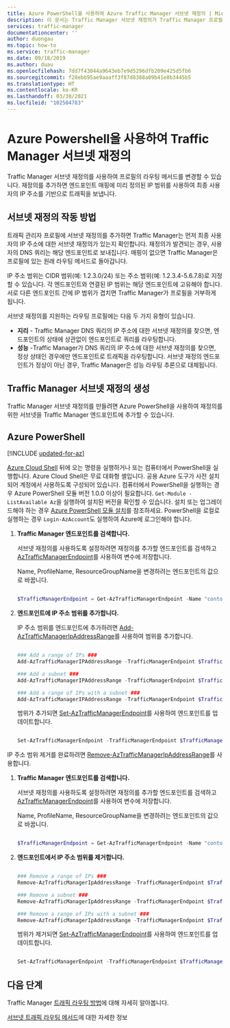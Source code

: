 ```yaml
---
title: Azure PowerShell을 사용하여 Azure Traffic Manager 서브넷 재정의 | Microsoft Docs
description: 이 문서는 Traffic Manager 서브넷 재정의가 Traffic Manager 프로필의 라우팅 메서드를 재정의하고, Azure PowerShell을 사용하여 엔드포인트 매핑에 미리 정의된 IP 범위를 통해 최종 사용자의 IP 주소를 기반으로 하는 엔드포인트로 트래픽을 보내는 방법을 이해하는 데 도움이 됩니다.
services: traffic-manager
documentationcenter: ''
author: duongau
ms.topic: how-to
ms.service: traffic-manager
ms.date: 09/18/2019
ms.author: duau
ms.openlocfilehash: 7dd7f43044a9643eb7e9d5296dfb209e425d5fb6
ms.sourcegitcommit: f28ebb95ae9aaaff3f87d8388a09b41e0b3445b5
ms.translationtype: HT
ms.contentlocale: ko-KR
ms.lasthandoff: 03/30/2021
ms.locfileid: "102504783"
---
```

# <a name="traffic-manager-subnet-override-using-azure-powershell"></a>Azure Powershell을 사용하여 Traffic Manager 서브넷 재정의

Traffic Manager 서브넷 재정의를 사용하여 프로필의 라우팅 메서드를 변경할 수 있습니다.  재정의를 추가하면 엔드포인트 매핑에 미리 정의된 IP 범위를 사용하여 최종 사용자의 IP 주소를 기반으로 트래픽을 보냅니다. 

## <a name="how-subnet-override-works"></a>서브넷 재정의 작동 방법

트래픽 관리자 프로필에 서브넷 재정의를 추가하면 Traffic Manager는 먼저 최종 사용자의 IP 주소에 대한 서브넷 재정의가 있는지 확인합니다. 재정의가 발견되는 경우, 사용자의 DNS 쿼리는 해당 엔드포인트로 보내집니다.  매핑이 없으면 Traffic Manager은 프로필에 있는 원래 라우팅 메서드로 돌아갑니다. 

IP 주소 범위는 CIDR 범위(예: 1.2.3.0/24) 또는 주소 범위(예: 1.2.3.4-5.6.7.8)로 지정할 수 있습니다. 각 엔드포인트와 연결된 IP 범위는 해당 엔드포인트에 고유해야 합니다. 서로 다른 엔드포인트 간에 IP 범위가 겹치면 Traffic Manager가 프로필을 거부하게 됩니다.

서브넷 재정의를 지원하는 라우팅 프로필에는 다음 두 가지 유형이 있습니다.

* **지리** - Traffic Manager DNS 쿼리의 IP 주소에 대한 서브넷 재정의를 찾으면, 엔드포인트의 상태에 상관없이 엔드포인트로 쿼리를 라우팅합니다.
* **성능** -Traffic Manager가 DNS 쿼리의 IP 주소에 대한 서브넷 재정의를 찾으면, 정상 상태인 경우에만 엔드포인트로 트래픽을 라우팅합니다.  서브넷 재정의 엔드포인트가 정상이 아닌 경우, Traffic Manager은 성능 라우팅 추론으로 대체됩니다.

## <a name="create-a-traffic-manager-subnet-override"></a>Traffic Manager 서브넷 재정의 생성

Traffic Manager 서브넷 재정의를 만들려면 Azure PowerShell을 사용하여 재정의를 위한 서브넷을 Traffic Manager 엔드포인트에 추가할 수 있습니다.

## <a name="azure-powershell"></a>Azure PowerShell

[!INCLUDE [updated-for-az](../../includes/updated-for-az.md)]

[Azure Cloud Shell](https://shell.azure.com/powershell) 뒤에 오는 명령을 실행하거나 또는 컴퓨터에서 PowerShell을 실행합니다. Azure Cloud Shell은 무료 대화형 셸입니다. 공용 Azure 도구가 사전 설치되어 계정에서 사용하도록 구성되어 있습니다. 컴퓨터에서 PowerShell을 실행하는 경우 Azure PowerShell 모듈 버전 1.0.0 이상이 필요합니다. `Get-Module -ListAvailable Az`을 실행하여 설치된 버전을 확인할 수 있습니다. 설치 또는 업그레이드해야 하는 경우 [Azure PowerShell 모듈 설치](/powershell/azure/install-az-ps)를 참조하세요. PowerShell을 로컬로 실행하는 경우 `Login-AzAccount`도 실행하여 Azure에 로그인해야 합니다.


1. **Traffic Manager 엔드포인트를 검색합니다.**

    서브넷 재정의를 사용하도록 설정하려면 재정의를 추가할 엔드포인트를 검색하고 [AzTrafficManagerEndpoint](/powershell/module/az.trafficmanager/get-aztrafficmanagerendpoint)를 사용하여 변수에 저장합니다.

    Name, ProfileName, ResourceGroupName을 변경하려는 엔드포인트의 값으로 바꿉니다.

    ```powershell

    $TrafficManagerEndpoint = Get-AzTrafficManagerEndpoint -Name "contoso" -ProfileName "ContosoProfile" -ResourceGroupName "ResourceGroup" -Type AzureEndpoints

    ```
2. **엔드포인트에 IP 주소 범위를 추가합니다.**
    
    IP 주소 범위를 엔드포인트에 추가하려면 [Add-AzTrafficManagerIpAddressRange](/powershell/module/az.trafficmanager/add-aztrafficmanageripaddressrange)를 사용하여 범위를 추가합니다.

    ```powershell

    ### Add a range of IPs ###
    Add-AzTrafficManagerIPAddressRange -TrafficManagerEndpoint $TrafficManagerEndpoint -First "1.2.3.4" -Last "5.6.7.8"

    ### Add a subnet ###
    Add-AzTrafficManagerIPAddressRange -TrafficManagerEndpoint $TrafficManagerEndpoint -First "9.10.11.0" -Scope 24

    ### Add a range of IPs with a subnet ###
    Add-AzTrafficManagerIPAddressRange -TrafficManagerEndpoint $TrafficManagerEndpoint -First "12.13.14.0" -Last "12.13.14.31" -Scope 27
 
    ```
    범위가 추가되면 [Set-AzTrafficManagerEndpoint](/powershell/module/az.trafficmanager/set-aztrafficmanagerendpoint)를 사용하여 엔드포인트를 업데이트합니다.

    ```powershell

    Set-AzTrafficManagerEndpoint -TrafficManagerEndpoint $TrafficManagerEndpoint

    ```
IP 주소 범위 제거를 완료하려면 [Remove-AzTrafficManagerIpAddressRange](/powershell/module/az.trafficmanager/remove-aztrafficmanageripaddressrange)를 사용합니다.

1.  **Traffic Manager 엔드포인트를 검색합니다.**

    서브넷 재정의를 사용하도록 설정하려면 재정의를 추가할 엔드포인트를 검색하고 [AzTrafficManagerEndpoint](/powershell/module/az.trafficmanager/get-aztrafficmanagerendpoint)를 사용하여 변수에 저장합니다.

    Name, ProfileName, ResourceGroupName을 변경하려는 엔드포인트의 값으로 바꿉니다.

    ```powershell

    $TrafficManagerEndpoint = Get-AzTrafficManagerEndpoint -Name "contoso" -ProfileName "ContosoProfile" -ResourceGroupName "ResourceGroup" -Type AzureEndpoints

    ```
2. **엔드포인트에서 IP 주소 범위를 제거합니다.**

    ```powershell
    
    ### Remove a range of IPs ###
    Remove-AzTrafficManagerIpAddressRange -TrafficManagerEndpoint $TrafficManagerEndpoint -First "1.2.3.4" -Last "5.6.7.8"

    ### Remove a subnet ###
    Remove-AzTrafficManagerIpAddressRange -TrafficManagerEndpoint $TrafficManagerEndpoint -First "9.10.11.0" -Scope 24

    ### Remove a range of IPs with a subnet ###
    Remove-AzTrafficManagerIpAddressRange -TrafficManagerEndpoint $TrafficManagerEndpoint -First "12.13.14.0" -Last "12.13.14.31" -Scope 27

    ```
     범위가 제거되면 [Set-AzTrafficManagerEndpoint](/powershell/module/az.trafficmanager/set-aztrafficmanagerendpoint)를 사용하여 엔드포인트를 업데이트합니다.

    ```powershell

    Set-AzTrafficManagerEndpoint -TrafficManagerEndpoint $TrafficManagerEndpoint

    ```

## <a name="next-steps"></a>다음 단계
Traffic Manager [트래픽 라우팅 방법](traffic-manager-routing-methods.md)에 대해 자세히 알아봅니다.

[서브넷 트래픽 라우팅 메서드](./traffic-manager-routing-methods.md#subnet-traffic-routing-method)에 대한 자세한 정보